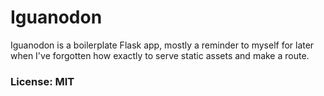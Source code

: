 # Iguanodon

Iguanodon is a boilerplate Flask app, mostly a reminder to myself for later when I've forgotten how exactly to serve static assets and make a route.

### License: MIT
